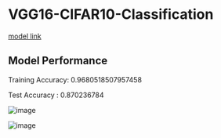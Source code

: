 # VGG16-CIFAR10-Classification

[model link](https://drive.google.com/file/d/1d3M4lseknCs2Ivw3qTz26a89pa2ocsVB/view?usp=drive_link)

## Model Performance
Training Accuracy: 0.9680518507957458

Test Accuracy : 0.870236784

![image](https://github.com/saad0909/VGG16-CIFAR10-Classification/assets/33553848/74059d0c-1b6f-49b6-8ad8-0c92e61ab0cb)

![image](https://github.com/saad0909/VGG16-CIFAR10-Classification/assets/33553848/4d27c5f9-9121-47ed-ad77-76baab49627b)

